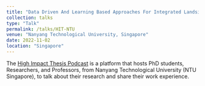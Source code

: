 ```yaml
---
title: "Data Driven And Learning Based Approaches For Integrated Landside Airside Operations Optimization"
collection: talks
type: "Talk"
permalink: /talks/HIT-NTU
venue: "Nanyang Technological University, Singapore"
date: 2022-11-02
location: "Singapore"
---
```


The [High Impact Thesis Podcast](https://open.spotify.com/show/0xta7wep3X42NihUMqzGyv) is a platform that hosts PhD students, Researchers, and Professors, from Nanyang Technological University (NTU Singapore), to talk about their research and share their work experience. 
